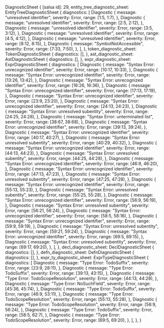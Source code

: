 DiagnosticSheet {
    [salsa id]: 29,
    entity_tree_diagnostic_sheet: EntityTreeDiagnosticSheet {
        diagnostics: [
            Diagnostic {
                message: "unresolved identifier",
                severity: Error,
                range: [1:5, 1:7),
            },
            Diagnostic {
                message: "unresolved identifier",
                severity: Error,
                range: [2:5, 2:12),
            },
            Diagnostic {
                message: "unresolved identifier",
                severity: Error,
                range: [3:5, 3:12),
            },
            Diagnostic {
                message: "unresolved identifier",
                severity: Error,
                range: [4:5, 4:12),
            },
            Diagnostic {
                message: "unresolved identifier",
                severity: Error,
                range: [8:12, 8:15),
            },
            Diagnostic {
                message: "SymbolNotAccessible",
                severity: Error,
                range: [7:33, 7:50),
            },
        ],
    },
    token_diagnostic_sheet: TokenDiagnosticSheet {
        diagnostics: [],
    },
    ast_diagnostic_sheet: AstDiagnosticSheet {
        diagnostics: [],
    },
    expr_diagnostic_sheet: ExprDiagnosticSheet {
        diagnostics: [
            Diagnostic {
                message: "Syntax Error: unrecognized identifier",
                severity: Error,
                range: [10:17, 10:33),
            },
            Diagnostic {
                message: "Syntax Error: unrecognized identifier",
                severity: Error,
                range: [13:26, 13:42),
            },
            Diagnostic {
                message: "Syntax Error: unrecognized identifier",
                severity: Error,
                range: [16:26, 16:36),
            },
            Diagnostic {
                message: "Syntax Error: unrecognized identifier",
                severity: Error,
                range: [17:13, 17:19),
            },
            Diagnostic {
                message: "Syntax Error: unrecognized identifier",
                severity: Error,
                range: [23:9, 23:20),
            },
            Diagnostic {
                message: "Syntax Error: unrecognized identifier",
                severity: Error,
                range: [24:13, 24:23),
            },
            Diagnostic {
                message: "Syntax Error: unresolved subentity",
                severity: Error,
                range: [24:25, 24:28),
            },
            Diagnostic {
                message: "Syntax Error: unterminated list",
                severity: Error,
                range: [38:67, 38:68),
            },
            Diagnostic {
                message: "Syntax Error: unrecognized identifier",
                severity: Error,
                range: [39:13, 39:24),
            },
            Diagnostic {
                message: "Syntax Error: unrecognized identifier",
                severity: Error,
                range: [40:17, 40:27),
            },
            Diagnostic {
                message: "Syntax Error: unresolved subentity",
                severity: Error,
                range: [40:29, 40:32),
            },
            Diagnostic {
                message: "Syntax Error: unrecognized identifier",
                severity: Error,
                range: [44:13, 44:23),
            },
            Diagnostic {
                message: "Syntax Error: unresolved subentity",
                severity: Error,
                range: [44:25, 44:28),
            },
            Diagnostic {
                message: "Syntax Error: unrecognized identifier",
                severity: Error,
                range: [46:9, 46:20),
            },
            Diagnostic {
                message: "Syntax Error: unrecognized identifier",
                severity: Error,
                range: [47:13, 47:23),
            },
            Diagnostic {
                message: "Syntax Error: unresolved subentity",
                severity: Error,
                range: [47:25, 47:28),
            },
            Diagnostic {
                message: "Syntax Error: unrecognized identifier",
                severity: Error,
                range: [55:13, 55:23),
            },
            Diagnostic {
                message: "Syntax Error: unresolved subentity",
                severity: Error,
                range: [55:25, 55:28),
            },
            Diagnostic {
                message: "Syntax Error: unrecognized identifier",
                severity: Error,
                range: [56:9, 56:19),
            },
            Diagnostic {
                message: "Syntax Error: unresolved subentity",
                severity: Error,
                range: [56:21, 56:24),
            },
            Diagnostic {
                message: "Syntax Error: unrecognized identifier",
                severity: Error,
                range: [58:5, 58:16),
            },
            Diagnostic {
                message: "Syntax Error: unrecognized identifier",
                severity: Error,
                range: [59:9, 59:19),
            },
            Diagnostic {
                message: "Syntax Error: unresolved subentity",
                severity: Error,
                range: [59:21, 59:24),
            },
            Diagnostic {
                message: "Syntax Error: unrecognized identifier",
                severity: Error,
                range: [69:5, 69:15),
            },
            Diagnostic {
                message: "Syntax Error: unresolved subentity",
                severity: Error,
                range: [69:17, 69:20),
            },
        ],
    },
    decl_diagnostic_sheet: DeclDiagnosticSheet {
        diagnostics: [],
    },
    defn_diagnostic_sheet: DefnDiagnosticSheet {
        diagnostics: [],
    },
    expr_ty_diagnostic_sheet: ExprTypeDiagnosticSheet {
        diagnostics: [
            Diagnostic {
                message: "Type Error: TodoSuffix",
                severity: Error,
                range: [23:9, 28:11),
            },
            Diagnostic {
                message: "Type Error: TodoSuffix",
                severity: Error,
                range: [39:13, 43:15),
            },
            Diagnostic {
                message: "Type Error: TodoScopeResolution",
                severity: Error,
                range: [44:13, 44:28),
            },
            Diagnostic {
                message: "Type Error: NoSuchField",
                severity: Error,
                range: [45:36, 45:74),
            },
            Diagnostic {
                message: "Type Error: TodoSuffix",
                severity: Error,
                range: [46:9, 53:11),
            },
            Diagnostic {
                message: "Type Error: TodoScopeResolution",
                severity: Error,
                range: [55:13, 55:28),
            },
            Diagnostic {
                message: "Type Error: TodoScopeResolution",
                severity: Error,
                range: [56:9, 56:24),
            },
            Diagnostic {
                message: "Type Error: TodoSuffix",
                severity: Error,
                range: [58:5, 62:7),
            },
            Diagnostic {
                message: "Type Error: TodoScopeResolution",
                severity: Error,
                range: [69:5, 69:20),
            },
        ],
    },
}